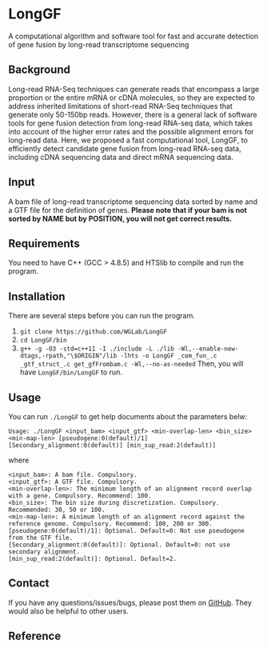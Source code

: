 # LongGF
A computational algorithm and software tool for fast and accurate detection of gene fusion by long-read transcriptome sequencing

## Background
Long-read RNA-Seq techniques can generate reads that encompass a large proportion or the entire mRNA or cDNA molecules, so they are expected to address inherited limitations of short-read RNA-Seq techniques that generate only 50-150bp reads. However, there is a general lack of software tools for gene fusion detection from long-read RNA-seq data, which takes into account of the higher error rates and the possible alignment errors for long-read data. Here, we proposed a fast computational tool, LongGF, to efficiently detect candidate gene fusion from long-read RNA-seq data, including cDNA sequencing data and direct mRNA sequencing data. 

## Input
A bam file of long-read transcriptome sequencing data sorted by name and a GTF file for the definition of genes. **Please note that if your bam is not sorted by NAME but by POSITION, you will not get correct results.**

## Requirements
You need to have C++ (GCC > 4.8.5) and HTSlib to compile and run the program. 

## Installation
There are several steps before you can run the program.
1. `git clone https://github.com/WGLab/LongGF`
2. `cd LongGF/bin`
3. `g++ -g -O3 -std=c++11 -I ./include -L ./lib -Wl,--enable-new-dtags,-rpath,"\$ORIGIN"/lib -lhts -o LongGF _com_fun_.c _gtf_struct_.c get_gfFrombam.c -Wl,--no-as-needed`
Then, you will have `LongGF/bin/LongGF` to run.

## Usage
You can run `./LongGF` to get help documents about the parameters belw:
```
Usage: ./LongGF <input_bam> <input_gtf> <min-overlap-len> <bin_size> <min-map-len> [pseudogene:0(default)/1] [Secondary_alignment:0(default)] [min_sup_read:2(default)]
```
where
```
<input_bam>: A bam file. Compulsory.
<input_gtf>: A GTF file. Compulsory. 
<min-overlap-len>: The minimum length of an alignment record overlap with a gene. Compulsory. Recommend: 100.
<bin_size>: The bin size during discretization. Compulsory. Recommended: 30, 50 or 100.
<min-map-len>: A minimum length of an alignment record against the reference genome. Compulsory. Recommend: 100, 200 or 300.
[pseudogene:0(default)/1]: Optional. Default=0: Not use pseudogene from the GTF file.
[Secondary_alignment:0(default)]: Optional. Default=0: not use secondary alignment.
[min_sup_read:2(default)]: Optional. Default=2. 
```

## Contact
If you have any questions/issues/bugs, please post them on [GitHub](https://github.com/WGLab/LongGF/issues). They would also be helpful to other users.

## Reference



